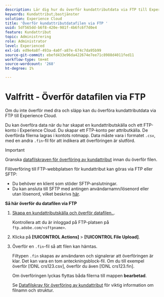 ```yaml
---
description: Lär dig hur du överför kundattributdata via FTP till Experience Cloud.
keywords: Kundattribut;bastjänster
solution: Experience Cloud
title: 'Överför kundattributdatafilen via FTP '
uuid: 5df565dd-b6f8-420e-981f-4b6fc6f7d0e4
feature: Kundattribut
topic: Administrering
role: Administrator
level: Experienced
exl-id: ed9e4a8f-493a-4a0f-a87e-674c7da95b99
source-git-commit: ebefd433e96da422674e7ee71c8988d4011fed11
workflow-type: tm+mt
source-wordcount: '268'
ht-degree: 1%

---
```


# Valfritt - Överför datafilen via FTP

Om du inte överför med dra och släpp kan du överföra kundattributdata via FTP till Experience Cloud.

Du kan överföra data när du har skapat en kundattributskälla och ett FTP-konto i Experience Cloud. Du skapar ett FTP-konto per attributkälla. De överförda filerna lagras i kontots rotmapp. Data måste vara i formatet `.csv`, med en andra `.fin`-fil för att indikera att överföringen är slutförd.

>[!IMPORTANT]
>
>Granska [datafilskraven för överföring av kundattribut](crs-data-file.md#concept_DE908F362DF24172BFEF48E1797DAF19) innan du överför filen.

Filöverföring till FTP-webbplatsen för kundattribut kan göras via FTP eller SFTP:

* Du behöver en klient som stöder SFTP-anslutningar.
* Du kan ansluta till SFTP med antingen användarnamn/lösenord eller utan lösenord, vilket beskrivs [här](https://experienceleague.adobe.com/docs/analytics/export/ftp-and-sftp/secure-file-transfer-protocol/ftp-sftp-cert-auth.html?lang=en).

**Så här överför du datafilen via FTP**

1. [Skapa en kundattributskälla och överför datafilen..](t-crs-usecase.md#task_BCC327B2A0EF4A1BBB2934013AB92B78).

   Kontrollera att du är inloggad på FTP-platsen på `ftp.adobe.com/<sftpname>`.

1. Klicka på **[!UICONTROL Actions]** > **[!UICONTROL File Upload]**.

1. Överför en `.fin`-fil så att filen kan hämtas.

   Filtypen `.fin` skapas av användaren och signalerar att överföringen är klar. Det kan vara en tom anteckningsblock-fil. Om du till exempel överför [!DNL crs123.csv], överför du även [!DNL crs123.fin].

   Om överföringen lyckas flyttas båda filerna till mappen **bearbetad**.

   Se [Datafilskrav för överföring av kundattribut](crs-data-file.md#concept_DE908F362DF24172BFEF48E1797DAF19) för viktig information om filnamn och struktur.
